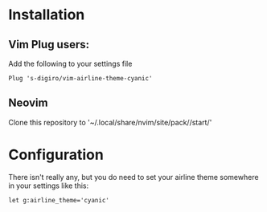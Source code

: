 # Installation

## Vim Plug users:
Add the following to your settings file

```
Plug 's-digiro/vim-airline-theme-cyanic'
```

## Neovim
Clone this repository to '~/.local/share/nvim/site/pack/<vendor>/start/'

# Configuration
There isn't really any, but you do need to set your airline theme somewhere in your settings like this:

```
let g:airline_theme='cyanic'
```
